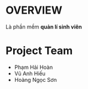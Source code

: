 # OVERVIEW
Là phần mềm **quản lí sinh viên**
# Project Team
- Phạm Hải Hoàn
- Vũ Anh Hiếu
- Hoàng Ngọc Sơn
